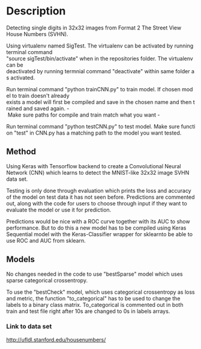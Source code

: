 # Description

Detecting single digits in 32x32 images from Format 2 The Street View House Numbers (SVHN).

Using virtualenv named SigTest. The virtualenv can be activated by running terminal command
"source sigTest/bin/activate" when in the repositories folder. The virtualenv can be
deactivated by running termnial command "deactivate" within same folder as activated.

Run terminal command "python trainCNN.py" to train model. If chosen model to train doesn't already
exists a model will first be compiled and save in the chosen name and then trained and
saved again. - Make sure paths for compile and train match what you want -

Run terminal command "python testCNN.py" to test model. Make sure function "test" in CNN.py has
a matching path to the model you want tested.

## Method

Using Keras with Tensorflow backend to create a Convolutional Neural Network (CNN) which
learns to detect the MNIST-like 32x32 image SVHN data set.

Testing is only done through evaluation which prints the loss and accuracy of the model on
test data it has not seen before.
Predictions are commented out, along with the code for users to choose through input if they
want to evaluate the model or use it for prediction.

Predictions would be nice with a ROC curve together with its AUC to show performance.
But to do this a new model has to be compiled using Keras Sequential model with the
Keras-Classifier wrapper for sklearnto be able to use ROC and AUC from sklearn.

## Models

No changes needed in the code to use "bestSparse" model which uses sparse categorical crossentropy.

To use the "bestCheck" model, which uses categorical crossentropy as loss and metric, the function
"to_categorical" has to be used to change the labels to a binary class matrix. To_categorical is
commented out in both train and test file right after 10s are changed to 0s in labels arrays.

### Link to data set

http://ufldl.stanford.edu/housenumbers/
